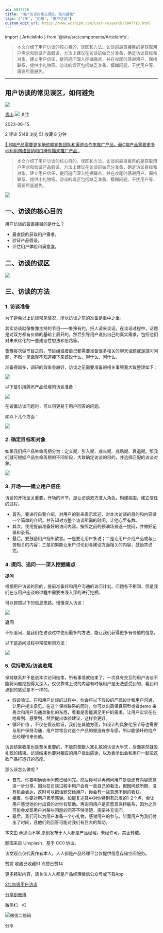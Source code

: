 ```yaml
---
id: 5847716
title: "用户访谈的常见误区，如何避免"
tags: ["2年", "初级", "用户访谈"]
custom_edit_url: https://www.woshipm.com/user-research/5847716.html
---
```

import { ArticleInfo } from '@site/src/components/ArticleInfo';

<ArticleInfo
    author="青山"
    authorLink="https://www.woshipm.com/u/1158417"
    published="2023-06-15"
    views={5148}
    comments={2}
    collects={51}
/>

> 本文介绍了用户访谈的核心目的、误区和方法。访谈的最直接目的是获取用户需求和验证产品假设，方法上建议在访谈前做充分准备，确定访谈目标和对象，建立用户信任，提问追问深入挖掘痛点，并在收尾时感谢用户、保持联系、提供小礼物等。访谈的误区包括缺乏准备、模糊问题、干扰用户等，需要尽量避免。

---

## 用户访谈的常见误区，如何避免

[![](https://static.woshipm.com/APP_U_202108_20210811185324_40.jpeg?imageView2/1/w/72/h/72/q/100)](https://www.woshipm.com/u/1158417)

[青山](https://www.woshipm.com/u/1158417) ![](https://static.woshipm.com/tag/1101_1@2x.png) 关注

2023-06-15

2 评论 5148 浏览 51 收藏 8 分钟

[🔗 B端产品需要更多地依赖销售团队和渠道合作来推广产品，而C端产品需要更多地利用网络营销和口碑传播来推广产品..](https://ke.qidianla.com/courses/bcpm)

> 本文介绍了用户访谈的核心目的、误区和方法。访谈的最直接目的是获取用户需求和验证产品假设，方法上建议在访谈前做充分准备，确定访谈目标和对象，建立用户信任，提问追问深入挖掘痛点，并在收尾时感谢用户、保持联系、提供小礼物等。访谈的误区包括缺乏准备、模糊问题、干扰用户等，需要尽量避免。

![](https://image.woshipm.com/2023/04/14/62f6f69e-daa1-11ed-af94-00163e0b5ff3.png)

## 一、访谈的核心目的

用户访谈的最直接目的是什么？

*   最直接的获取用户需求。
*   验证产品假设。
*   评估用户体验和满意度。

## 二、访谈的误区

![](https://image.woshipm.com/2023/06/15/756f7d78-0b2a-11ee-a032-00163e0b5ff3.png)

## 三、访谈的方法

### 1\. 访谈准备

为了避免以上访谈常见情况，所以访谈之前的准备是重中之重。

其实访谈就像鲁豫主持的节目——鲁豫有约，把人请来谈话。在谈话过程中，话题是对双方都有价值的基础上展开的，然后引导用户说出自己的真实需求，包括他们对未来优化的一些建设性想法和思路等。

鲁豫每次做节目之前，节目组或者自己都需要准备很多相关的聊天话题或是提问问题，不然一见面就不知道接下来该说什么、聊什么、问什么。

准备得越多，调研的效率会越好，访谈之前需要准备的相关事项我大致整理如下：

![](https://image.woshipm.com/2023/06/15/f34d3a8e-0b2d-11ee-85a9-00163e0b5ff3.png)

以下是引用腾讯产品经理的访谈准备：

![](https://image.woshipm.com/2023/06/15/1dd90fa8-0b2e-11ee-8765-00163e0b5ff3.png)

在设置访谈问题时，可以问更易于用户回答的问题。

如以下几个方面：

![](https://image.woshipm.com/2023/06/15/11c4269e-0b2e-11ee-8197-00163e0b5ff3.png)

### 2\. 确定目标和对象

如果我们把产品生命周期分为：定义期、引入期、成长期、成熟期、衰退期。那我们就可根据产品生命周期的不同阶段，大致确定访谈的目的，并选择匹配的访谈对象。

![](https://image.woshipm.com/2023/06/15/49c7edf0-0b2e-11ee-8765-00163e0b5ff3.png)

### 3\. 开场——建立用户信任

访谈的开场至关重要，开场的环节，是让访谈双方进入角色，构建氛围，建立信任的过程。

*   首先，要进行自我介绍，对用户的到来表示欢迎，对本次访谈的目的和内容做一个简单的介绍。并告知对方整个访谈所需的时间，让他心里有数。
*   其次，使用提前准备好的访问内容。按照之前的预演场景逐一提问，并做好记录和录音。
*   最后，要鼓励用户畅所欲言。一是要让用户多说；二是让用户介绍产品或与业务相关的内容；三是如果能让用户讨论到与建设方面相关的内容，鼓励其说完。

### 4\. 提问、追问——深入挖掘痛点

**提问**

根据用户访谈的目的，提前准备好和用户沟通的访问计划。问题各不相同，但是我们在与用户座谈的过程中需要由浅入深的进行挖掘。

可以按照以下的信息思路，慢慢深入访谈：

![](https://image.woshipm.com/2023/06/15/52373a72-0b2e-11ee-8765-00163e0b5ff3.png)

**追问**

不断追问，是我们在访谈过中使用最多的方法，能让我们获得更多有价值的信息。

以下是追问过程中常使用的方法：

![](https://image.woshipm.com/2023/06/15/5b3b5996-0b2e-11ee-8765-00163e0b5ff3.png)

### 5\. 保持联系/访谈收尾

保持联系并不是说本次访问结束，所有事情就结束了。一次具有交互的用户访谈不能将问题挖掘得太深入，仅仅靠嘴上说的内容有时候用户是无法感受到的，看到和点到的感受是不一样的。

*   假设验证。在和用户访谈的过程中，你会将以下假设的产品设计和用户沟通，让用户提出意见。在这个保持联系的同时，你可以出高保真原型或者demo 来再次和用户沟通具象化的东西，看看是否能满足用户的需求，让用户实实在在地看到、感受到，然后提出体验建议，这样会更好。
*   循环价值 。不仅在假设验证，我们在其他方面，如设计的具象化细节等也需要与用户保持沟通，用户常常会对这个产品的塑造有参与感，所以能循环的给产品经理带来价值。

访谈结束收尾也是至关重要的，不能前面跟人家礼貌的访谈大半天，后面突然就没礼貌的结束。访谈结束也要对相应的用户做出感谢，以及表示出会和用户一起把这款产品打造好的态度。

那么该怎么做呢？

*   首先，你要明确表示问题已经问完。然后你可以再询问用户是否还有内容愿意进一步分享。因为在访谈过程中用户会有一些自己的看法，但因问题所限，没有机会表达，这时可以把话题交给用户，你会有一些意想不到的收获。
*   接着，你要对用户表示感谢。如能复述其中对你特别有启发的1-2个点，会让用户感觉他的付出真的对你有帮助。再询问用户是否愿意保持联系，因为之后可能会发现用户对某些问题的回答不够清楚，需要补充询问。
*   最后，我们可以为用户准备一个小礼物，感谢用户的参与。毕竟用户为我们付出了时间，且他们的回答可能对我们有巨大的帮助。

本文由 @思而不学 原创发布于人人都是产品经理，未经许可，禁止转载。

题图来自 Unsplash，基于 CC0 协议。

该文观点仅代表作者本人，人人都是产品经理平台仅提供信息存储空间服务。

赞赏 收藏已收藏51 点赞已赞14

更多精彩内容，请关注人人都是产品经理微信公众号或下载App

[2年](https://www.woshipm.com/tag/2%e5%b9%b4)[初级](https://www.woshipm.com/tag/%e5%88%9d%e7%ba%a7)[用户访谈](https://www.woshipm.com/tag/%e7%94%a8%e6%88%b7%e8%ae%bf%e8%b0%88)

[分享到微博](https://service.weibo.com/share/share.php?appkey=2775287854&title=用户访谈的常见误区，如何避免&url=https://www.woshipm.com/user-research/5847716.html&pic=https://image.woshipm.com/2023/04/14/62f6f69e-daa1-11ed-af94-00163e0b5ff3.png)

微信扫一扫

![微信二维码](https://api.pwmqr.com/qrcode/create/?url=https://www.woshipm.com/user-research/5847716.html)

分享